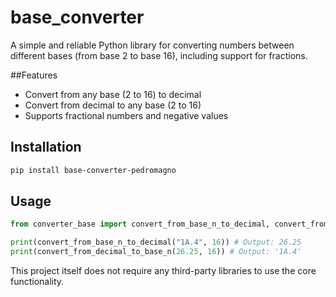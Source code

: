 # base_converter

A simple and reliable Python library for converting numbers between different bases (from base 2 to base 16), including support for fractions.

##Features

- Convert from any base (2 to 16) to decimal
- Convert from decimal to any base (2 to 16)
- Supports fractional numbers and negative values

## Installation

```bash
pip install base-converter-pedromagno
```

## Usage

```python
from converter_base import convert_from_base_n_to_decimal, convert_from_decimal_to_base_n

print(convert_from_base_n_to_decimal("1A.4", 16)) # Output: 26.25
print(convert_from_decimal_to_base_n(26.25, 16)) # Output: '1A.4'
```


This project itself does not require any third-party libraries to use the core functionality.